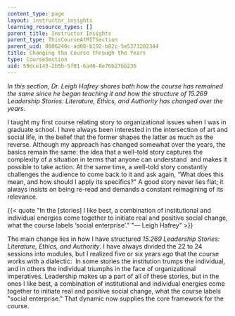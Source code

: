 ```yaml
---
content_type: page
layout: instructor_insights
learning_resource_types: []
parent_title: Instructor Insights
parent_type: ThisCourseAtMITSection
parent_uid: 8006240c-ad08-b192-b82c-5e5373202344
title: Changing the Course through the Years
type: CourseSection
uid: 59dce143-2b5b-5f01-6a46-8e76b27bb236
---
```


_In this section, Dr. Leigh Hafrey shares both how the course has remained the same since he began teaching it and how the structure of 15.269 Leadership Stories: Literature, Ethics, and Authority has changed over the years._

I taught my first course relating story to organizational issues when I was in graduate school. I have always been interested in the intersection of art and social life, in the belief that the former shapes the latter as much as the reverse. Although my approach has changed somewhat over the years, the basics remain the same: the idea that a well-told story captures the complexity of a situation in terms that anyone can understand  and makes it possible to take action. At the same time, a well-told story constantly challenges the audience to come back to it and ask again, “What does this mean, and how should I apply its specifics?" A good story never lies flat; it always insists on being re-read and demands a constant reimagining of its relevance.

{{< quote "In the [stories] I like best, a combination of institutional and individual energies come together to initiate real and positive social change, what the course labels ‘social enterprise’." "— Leigh Hafrey" >}}

The main change lies in how I have structured _15.269 Leadership Stories: Literature, Ethics, and Authority_. I have always divided the 22 to 24 sessions into modules, but I realized five or six years ago that the course works with a dialectic:  In some stories the institution trumps the individual, and in others the individual triumphs in the face of organizational imperatives. Leadership makes up a part of all of these stories, but in the ones I like best, a combination of institutional and individual energies come together to initiate real and positive social change, what the course labels "social enterprise." That dynamic now supplies the core framework for the course.
